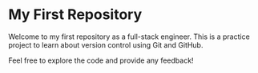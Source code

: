 
# My First Repository

Welcome to my first repository as a full-stack engineer. This is a practice project to learn about version control using Git and GitHub.

Feel free to explore the code and provide any feedback!

